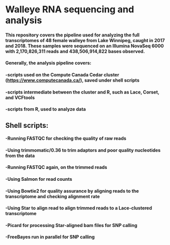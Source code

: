 # Walleye RNA sequencing and analysis
#### This repository covers the pipeline used for analyzing the full transcriptomes of 48 female walleye from Lake Winnipeg, caught in 2017 and 2018. These samples were sequenced on an Illumina NovaSeq 6000 with 2,170,826,311 reads and 438,506,914,822 bases observed. 

#### Generally, the analysis pipeline covers:
#### -scripts used on the Compute Canada Cedar cluster (https://www.computecanada.ca/), saved under shell scripts
#### -scripts intermediate between the cluster and R, such as Lace, Corset, and VCFtools
#### -scripts from R, used to analyze data

## Shell scripts:
#### -Running FASTQC for checking the quality of raw reads
#### -Using trimmomatic/0.36 to trim adaptors and poor quality nucleotides from the data
#### -Running FASTQC again, on the trimmed reads
#### -Using Salmon for read counts 
#### -Using Bowtie2 for quality assurance by aligning reads to the transcriptome and checking alignment rate
#### -Using Star to align read to align trimmed reads to a Lace-clustered transcriptome
#### -Picard for processing Star-aligned bam files for SNP calling
#### -FreeBayes run in parallel for SNP calling
